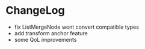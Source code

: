# ChangeLog

* fix ListMergeNode wont convert compatible types
* add transform anchor feature
* some QoL improvements
